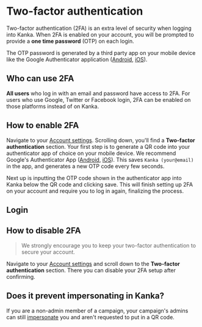 # Two-factor authentication

Two-factor authentication (2FA) is an extra level of security when logging into Kanka. When 2FA is enabled on your account, you will be prompted to provide a **one time password** (OTP) on each login.

The OTP password is generated by a third party app on your mobile device like the Google Authenticator application ([Android](https://play.google.com/store/apps/details?id=com.google.android.apps.authenticator2), [iOS](https://apps.apple.com/us/app/google-authenticator/id388497605)).

## Who can use 2FA

**All users** who log in with an email and password have access to 2FA. For users who use Google, Twitter or Facebook login, 2FA can be enabled on those platforms instead of on Kanka.

## How to enable 2FA

Navigate to your [Account settings](https://app.kanka.io/settings/account). Scrolling down, you'll find a **Two-factor authentication** section. Your first step is to generate a QR code into your authenticator app of choice on your mobile device. We recommend Google's Authenticator App ([Android](https://play.google.com/store/apps/details?id=com.google.android.apps.authenticator2), [iOS](https://apps.apple.com/us/app/google-authenticator/id388497605)). This saves `Kanka (your@email)` in the app, and generates a new OTP code every few seconds.

Next up is inputting the OTP code shown in the authenticator app into Kanka below the QR code and clicking save. This will finish setting up 2FA on your account and require you to log in again, finalizing the process.

## Login

## How to disable 2FA

> We strongly encourage you to keep your two-factor authentication to secure your account.

Navigate to your [Account settings](https://app.kanka.io/settings/account) and scroll down to the **Two-factor authentication** section. There you can disable your 2FA setup after confirming.

## Does it prevent impersonating in Kanka?

If you are a non-admin member of a campaign, your campaign's admins can still [impersonate](/guides/testing-permissions#switching-to-another-user) you and aren't requested to put in a QR code.
